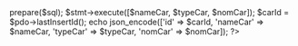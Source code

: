 <?php
$dsn = 'mysql:host=localhost;dbname=qr_opros';
$username = 'root';
$password = 'root';



$pdo = new PDO($dsn, $username, $password);
$nameCar = $_POST['nameCar'];
$typeCar = $_POST['typeCar'];
$nomCar = $_POST['nomCar'];


$sql = "INSERT INTO cars (NAME_CAR, TYPE_CAR, NOM_CAR) VALUES (?, ?, ?)";
$stmt = $pdo->prepare($sql);
$stmt->execute([$nameCar, $typeCar, $nomCar]);

$carId = $pdo->lastInsertId();
echo json_encode(['id' => $carId, 'nameCar' => $nameCar, 'typeCar' => $typeCar, 'nomCar' => $nomCar]);

?>
